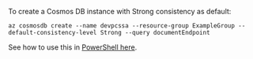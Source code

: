 To create a Cosmos DB instance with Strong consistency as default:

```
az cosmosdb create --name devpcssa --resource-group ExampleGroup --default-consistency-level Strong --query documentEndpoint
```

See how to use this in [PowerShell here][azure-example-startadapter].

[azure-example-startadapter]: https://github.com/vitoc/pcs-devops/tree/master/examples/PowerShell/Start-AdapterDev.ps1
